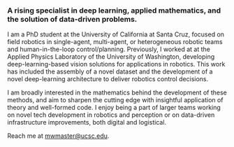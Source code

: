 ### A rising specialist in deep learning, applied mathematics, and the solution of data-driven problems. 

I am a PhD student at the University of California at Santa Cruz, focused on field robotics in single-agent, multi-agent, or heterogeneous robotic teams and human-in-the-loop control/planning. Previously, I worked at at the Applied Physics Laboratory of the University of Washington, developing deep-learning-based vision solutions for applications in robotics. This work has included the assembly of a novel dataset and the development of a novel deep-learning architecture to deliver robotics control decisions.

I am broadly interested in the mathematics behind the development of these methods, and aim to sharpen the cutting edge with insightful application of theory and well-formed code. I enjoy being a part of larger teams working on novel tech development in robotics and perception or on data-driven infrastructure improvements, both digital and logistical.

Reach me at mwmaster@ucsc.edu.
<!--
**MorganMasters/MorganMasters** is a ✨ _special_ ✨ repository because its `README.md` (this file) appears on your GitHub profile.

Here are some ideas to get you started:

- 🔭 I’m currently working on ...
- 🌱 I’m currently learning ...
- 👯 I’m looking to collaborate on ...
- 🤔 I’m looking for help with ...
- 💬 Ask me about ...
- 📫 How to reach me: ...
- 😄 Pronouns: ...
- ⚡ Fun fact: ...
-->
